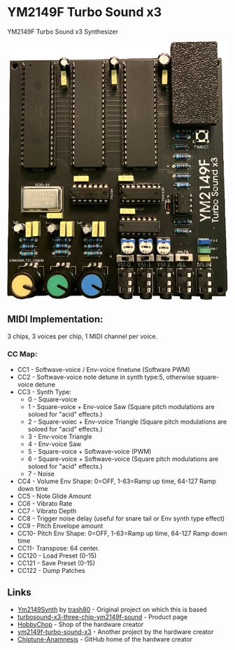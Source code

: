 # YM2149F Turbo Sound x3
YM2149F Turbo Sound x3 Synthesizer

![](/images/YM2149FTSX3.png)

## MIDI Implementation:
3 chips, 3 voices per chip, 1 MIDI channel per voice.

### CC Map:
* CC1 - Softwave-voice / Env-voice finetune (Software PWM)
* CC2 - Softwave-voice note detune in synth type:5, otherwise square-voice detune
* CC3 - Synth Type:
  * 0 - Square-voice
  * 1 - Square-voice + Env-voice Saw (Square pitch modulations are soloed for "acid" effects.)
  * 2 - Square-voiec + Env-voice Triangle (Square pitch modulations are soloed for "acid" effects.)
  * 3 - Env-voice Triangle
  * 4 - Env-voice Saw
  * 5 - Square-voice + Softwave-voice (PWM)
  * 6 - Square-voice + Softwave-voice (Square pitch modulations are soloed for "acid" effects.)
  * 7 - Noise
* CC4 - Volume Env Shape: 0=OFF, 1-63=Ramp up time, 64-127 Ramp down time
* CC5 - Note Glide Amount
* CC6 - Vibrato Rate
* CC7 - Vibrato Depth
* CC8 - Trigger noise delay (useful for snare tail or Env synth type effect)
* CC9 - Pitch Envelope amount
* CC10- Pitch Env Shape: 0=OFF, 1-63=Ramp up time, 64-127 Ramp down time
* CC11- Transpose: 64 center.
* CC120 - Load Preset (0-15)
* CC121 - Save Preset (0-15)
* CC122 - Dump Patches

## Links
- [Ym2149Synth](https://github.com/trash80/Ym2149Synth) by [trash80](https://github.com/trash80) - Original project on which this is based
- [turbosound-x3-three-chip-ym2149f-sound](https://www.etsy.com/listing/4321064269/turbosound-x3-three-chip-ym2149f-sound) - Product page
- [HobbyChop](https://www.etsy.com/shop/HobbyChop) - Shop of the hardware creator
- [ym2149f-turbo-sound-x3](https://github.com/Chiptune-Anamnesis/ym2149f-turbo-sound-x3) - Another project by the hardware creator
- [Chiptune-Anamnesis](https://github.com/Chiptune-Anamnesis) - GitHub home of the hardware creator
